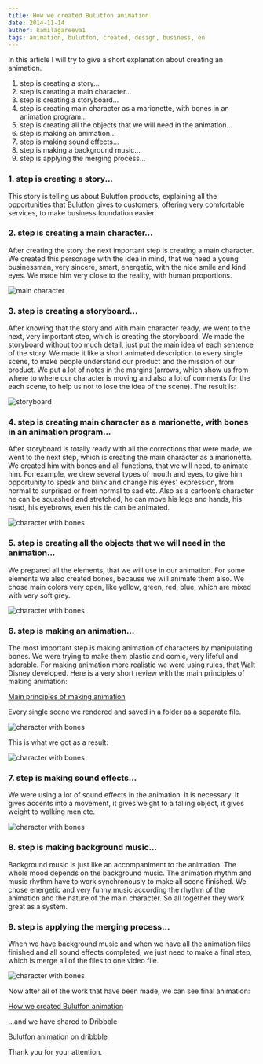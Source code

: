 ```yaml
---
title: How we created Bulutfon animation
date: 2014-11-14
author: kamilagareeva1
tags: animation, bulutfon, created, design, business, en
---
```



In this article I will try to give a short explanation about creating an animation.

1. step is creating a story...
2. step is creating a main character...
3. step is creating a storyboard...
4. step is creating main character as a marionette, with bones in an animation program...
5. step is creating all the objects that we will need in the animation...
6. step is making an animation...
7. step is making sound effects...
8. step is making a background music...
9. step is applying the merging process...



### 1. step is creating a story...

This story is telling us about Bulutfon products, explaining all the opportunities that Bulutfon gives to customers, offering very comfortable services, to make business foundation easier.

### 2. step is creating a main character...

After creating the story the next important step is creating a main character. We created this personage with the idea in mind, that we need a young businessman, very sincere, smart, energetic, with the nice smile and kind eyes. We made him very close to the reality, with human proportions.

![main character](../assets/images/articles/2014-11-14-how-we-created-bulutfon-animation/2014-11-14-how-we-created-bulutfon-animation-character.jpg)

### 3. step is creating a storyboard...

After knowing that the story and with main character ready, we went to the next, very important step, which is creating the storyboard. We made the storyboard without too much detail, just put the main idea of each sentence of the story. We made it like a short animated description to every single scene, to make people understand our product and the mission of our product. We put a lot of notes in the margins (arrows, which show us from where to where our character is moving and also a lot of comments for the each scene, to help us not to lose the idea of the scene). The result is:

![storyboard](../assets/images/articles/2014-11-14-how-we-created-bulutfon-animation/2014-11-14-how-we-created-bulutfon-animation-storyboard.jpg)

### 4. step is creating main character as a marionette, with bones in an animation program...

After storyboard is totally ready with all the corrections that were made, we went to the next step, which is creating the main character as a marionette. We created him with bones and all functions, that we will need, to animate him. For example, we drew several types of mouth and eyes, to give him opportunity to speak and blink and change his eyes' expression, from normal to surprised or from normal to sad etc. Also as a cartoon’s character he can be squashed and stretched, he can move his legs and hands, his head, his eyebrows, even his tie can be animated.

![character with bones](../assets/images/articles/2014-11-14-how-we-created-bulutfon-animation/2014-11-14-how-we-created-bulutfon-animation-bones.JPG)


### 5. step is creating all the objects that we will need in the animation...

We prepared all the elements, that we will use in our animation. For some elements we also created bones, because we will animate them also. We chose main colors very open, like yellow, green, red, blue, which are mixed with very soft grey.

![character with bones](../assets/images/articles/2014-11-14-how-we-created-bulutfon-animation/2014-11-14-how-we-created-bulutfon-animation-objects.JPG)

### 6. step is making an animation...
The most important step is making animation of characters by manipulating bones. We were trying to make them plastic and comic, very lifeful and adorable. For making animation more realistic we were using rules, that Walt Disney developed.
Here is a very short review with the main principles of making animation:

 [Main principles of making animation ](http://www.youtube.com/watch?v=l-KtwW6eptM )


Every single scene we rendered and saved in a folder as a separate file.

![character with bones](../assets/images/articles/2014-11-14-how-we-created-bulutfon-animation/2014-11-14-how-we-created-bulutfon-animation-timeline.jpg)

This is what we got as a result:

![character with bones](../assets/images/articles/2014-11-14-how-we-created-bulutfon-animation/2014-11-14-how-we-created-bulutfon-animation-story.jpg)

### 7. step is making sound effects...

We were using a lot of sound effects in the animation. It is necessary. It gives accents into a movement, it gives weight to a falling object, it gives weight to walking men etc.

![character with bones](/assets/images/articles/2014-11-14-how-we-created-bulutfon-animation/2014-11-14-how-we-created-bulutfon-animation-voice.jpg)

### 8. step is making background music...

Background music is just like an accompaniment to the animation. The whole mood depends on the background music. The animation rhythm and music rhythm have to work synchronously to make all scene finished. We chose energetic and very funny music according the rhythm of the animation and the nature of the main character. So all together they work great as a system.

### 9. step is applying the merging process...

When we have background music and when we have all the animation files finished and all sound effects completed, we just need to make a final step, which is merge all of the files to one video file.

![character with bones](/assets/images/articles/2014-11-14-how-we-created-bulutfon-animation/2014-11-14-how-we-created-bulutfon-animation-merge.jpg)

Now after all of the work that have been made, we can see final animation:

 [How we created Bulutfon animation](http://vimeo.com/102756655)

...and we have shared to Dribbble


 [Bulutfon animation on dribbble](https://dribbble.com/shots/1676198-Bulutfon-Animation)


Thank you for your attention.
